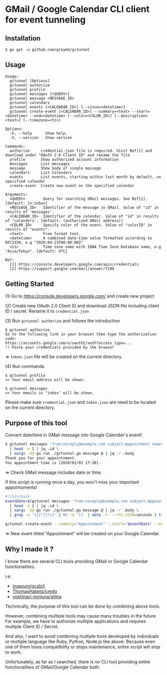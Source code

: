 # GMail / Google Calendar CLI client for event tunneling 

## Installation

```
$ go get -u github.com/greymd/gctunnel
```

## Usage

```
Usage:
  gctunnel [Options]
  gctunnel authorize
  gctunnel profile
  gctunnel messages [<QUERY>]
  gctunnel message <MESSAGE_ID>
  gctunnel calendars
  gctunnel events [<CALENDAR_ID>] [--since=<datetime>]
  gctunnel create-event [<CALENDAR_ID>] --summary=<text> --start=<datetime> --end=<datetime> [--color=<COLOR_ID>] [--description=<text>] [--timezone=<tz>]

Options:
  -h, --help      Show help.
  -V, --version   Show version

Commands:
  authorize     credential.json file is required. Visit Ref[1] and download under "OAuth 2.0 Client ID" and rename the file
  profile       Show authorized account information
  messages      List messages
  message       Show body of single message
  calendars     List Calendars
  events        List events, starting within last month by default, on specified calendar
  create-event  Create new event on the specified calendar

Arguments:
  <QUERY>        Query for searching GMail messages. See Ref[2]. [default: in:inbox]
  <MESSAGE_ID>   Identifier of the message in GMail. Value of "id" in results of 'messages'.
  <CALENDAR_ID>  Identifier of the calendar. Value of "id" in results of 'calenders'. [default: (authorized GMail address)]
  <COLOR_ID>     Specify color of the event. Value of "colorID" in results of "events".
  <text>         Free format text.
  <datetime>     A combined date-time value formatted according to RFC3339, e.g "2020-04-23T00:00:00Z"
  <tz>           Time zone name with IANA Time Zone Database name, e.g "Asia/Tokyo". [default: UTC]

Ref:
  [1] https://console.developers.google.com/apis/credentials
  [2] https://support.google.com/mail/answer/7190
```

## Getting Started

(1) Go to https://console.developers.google.com/ and create new project

(2) Create new OAuth 2.0 Client ID and download JSON file including client ID / secret. Rename it to `credential.json`

(3) Run `gctunnel authorize` and follows the introduction
```
$ gctunnel authorize
Go to the following link in your browser then type the authorization code:
https://accounts.google.com/o/oauth2/auth?access_type=...
!! Paste your credentials provided by the browser
```
=> `token.json` file will be created on the current directory.

(4) Run commands

```
$ gctunnel profile
=> Your email address will be shown.

$ gctunnel messages
=> Your emails in "inbox" will be shown.
```

Please make sure `credential.json` and `token.json` are need to be located on the current directory.

## Purpose of this tool
Convert date/time in GMail message into Google Calender's event!

```bash
$ gctunnel messages 'from:noreply@example.com subject:Appointment newer_than:1d' \
  | head -n 1 | jq .id \
  | xargs -I@ go run ./gctunnel.go message @ | jq -r .body
Thank you for your appointoment.
You appointment time is [2020/01/01 17:30].
```
=> Check GMail message includes date or time.

If this script is running once a day, you won't miss your important appointoments!
```bash
#!/bin/bash
eventDate=$(gctunnel messages 'from:noreply@example.com subject:Appointment newer_than:1d' \
  | head -n 1 | jq .id \
  | xargs -I@ go run ./gctunnel.go message @ | jq -r .body \
  | grep -o '\[[^]]*\]' | tr -d '[]' | date -f- --rfc-3339=seconds | tr ' ' T)

gctunnel create-event --summary="Appointment" --start="$eventDate" --end="$(date -d "$eventDate 30 minutes" --rfc-3339=seconds | tr ' ' T)"
```
=> New event titled "Appointment" will be created on your Google Calendar.


## Why I made it ?
I know there are several CLI tools providing GMail or Google Calendar functionalities.

i.e:
* [insanum/gcalcli](https://github.com/insanum/gcalcli)
* [ThomasHabets/cmdg](https://github.com/ThomasHabets/cmdg)
* [yoshinari-nomura/glima](https://github.com/yoshinari-nomura/glima)

Technically, the purpose of this tool can be done by combining above tools.

However, combining multiple tools may cause many troubles in the future.
For example, we have to authorize multiple applications and requires multiple Client ID / Secret.

And also, I want to avoid combining multiple tools developed by individuals or multiple language like Ruby, Python, Node.js like above.
Because even one of them loses compatibility or stops maintenance, entire script will stop to work.

Unfortunately, as far as I searched, there is no CLI tool providing entire functionalities of GMail/Google Calendar both.
